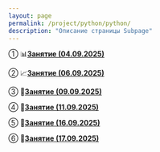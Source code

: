 ```yaml
---
layout: page
permalink: /project/python/python/
description: "Описание страницы Subpage"
---
```


① 📊**<a href="https://disk.yandex.ru/d/5tPfPHnO5Y7OBA">Занятие (04.09.2025)</a>**

② 📈**<a href="https://disk.yandex.ru/d/jOGOC36Z7qXC2g">Занятие (06.09.2025)</a>**

③ 🎯**<a href="https://disk.yandex.ru/d/QamXavMvDDw6uw">Занятие (09.09.2025)</a>**

④ 🔢**<a href="https://disk.yandex.ru/d/UgY3VgRyJINFtg">Занятие (11.09.2025)</a>**

⑤ 📐**<a href="https://disk.yandex.ru/d/bq9mGcMPbkfVqw">Занятие (16.09.2025)</a>**

⑥ 🧮**<a href="https://disk.yandex.ru/d/sRB6AqKz5Z_xMA">Занятие (17.09.2025)</a>**


